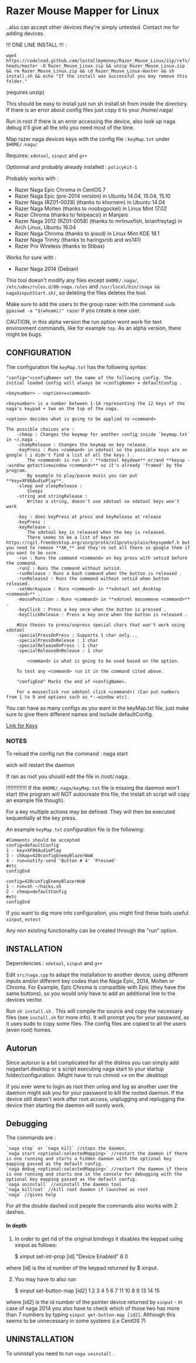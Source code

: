 # Razer Mouse Mapper for Linux
..also can accept other devices they're simply untested. Contact me for adding devices.

!!! ONE LINE INSTALL !!! :

`wget https://codeload.github.com/lostallmymoney/Razer_Mouse_Linux/zip/refs/heads/master -O Razer_Mouse_Linux.zip && unzip Razer_Mouse_Linux.zip && rm Razer_Mouse_Linux.zip && cd Razer_Mouse_Linux-master && sh install.sh && echo "If the install was successful you may remove this folder."`

(requires unzip)

This should be easy to install just run sh install.sh from inside the directory.
If there is an error about config files just copy it to your /home/.naga/

Run in root if there is an error accessing the device, also look up naga debug it'll give all the info you need most of the time.

Map razer naga devices keys with the config file : `keyMap.txt` under `$HOME/.naga/`

Requires: `xdotool`, `xinput` and `g++`

Optionnal and probably already installed : `policykit-1`

Probably works with :
- Razer Naga Epic Chroma in CentOS 7
- Razer Naga Epic (pre-2014 version) in Ubuntu 14.04, 15.04, 15.10
- Razer Naga (RZ01-0028) (thanks to khornem) in Ubuntu 14.04
- Razer Naga Molten (thanks to noobxgockel) in Linux Mint 17.02
- Razer Chroma (thanks to felipeacsi) in Manjaro
- Razer Naga 2012 (RZ01-0058) (thanks to mrlinuxfish, brianfreytag) in Arch Linux, Ubuntu 16.04
- Razer Naga Chroma (thanks to ipsod) in Linux Mint KDE 18.1
- Razer Naga Trinity (thanks to haringsrob and ws141)
- Razer Pro Wireless (thanks to Stibax)

Works for sure with :
- Razer Naga 2014 (Debian)

This tool doesn't modify any files except `$HOME/.naga/`, `/etc/udev/rules.d/80-naga.rules` and `/usr/local/bin/(naga && nagaXinputStart.sh)`, so deleting the files deletes the tool.

Make sure to add the users to the group razer with the command `sudo gpasswd -a "$(whoami)" razer` if you create a new user.

CAUTION, in this alpha version the run option wont work for text environment commands, like for example `top`.
As an alpha version, there might be bugs.

## CONFIGURATION
The configuration file `keyMap.txt` has the following syntax:

    "config="<configName> set the name of the following config. The initial loaded config will always be <configName> = defaultConfig .

    <keynumber> - <option>=<command>

    <keynumber> is a number between 1-14 representing the 12 keys of the naga's keypad + two on the top of the naga.

    <option> decides what is going to be applied to <command>

	The possible choices are :
		-chmap : Changes the keymap for another config inside `keymap.txt` in ~/.naga .
		-champRelease : Changes the keymap on key release.
		-keyPress : Runs <command> in xdotool so the possible keys are on google ( i didn't find a list of all the keys ) .
			The <command> is run in : **xdotool keydown** or/and **keyup --window getactivewindow <command>** so it's already 'framed' by the program.
			By example to play/pause music you can put **key=XF86AudioPlay**.
		-sleep and sleepRelease :
			Sleeps
		-string and stringRelease :
			Writes a string, doesn't use xdotool so xdotool keys won't work
			
		-key : does keyPress at press and keyRelease at release
		-keyPress :
		-keyRelease :
			The xdotool key is released when the key is released.
			There seems to be a list of keys on https://cgit.freedesktop.org/xorg/proto/x11proto/plain/keysymdef.h but you need to remove **XK_** and they're not all there so google them if you want to be sure.
		-run : Runs the command <command> on key press with setsid before the command.
		-run2 : Runs the command without setsid.
		-runRelease : Runs a bash command when the button is released .
		-runRelease2 : Runs the command without setsid when button released.
		-setWorkspace : Runs <command> in **xdotool set_desktop <command>** .
		-mousePosition : Runs <command> in **xdotool mousemove <command>** .
		-keyClick : Press a key once when the button is pressed .
		-keyClickRelease : Press a key once when the button is released .
		
		#Use theses to press/unpress special chars that won't work using xdotool
		-specialPressOnPress : Supports 1 char only...
		-specialPressOnRelease : 1 char
		-specialReleaseOnPress : 1 char
		-specialReleaseOnRelease : 1 char

    		<command> is what is going to be used based on the option.

		To test any <command> run it in the command cited above.

		"configEnd" Marks the end of <configName>.
		
		For a mouseclick run xdotool click <command>) (Can put numbers from 1 to 9 and options such as *--window etc).

You can have as many configs as you want in the keyMap.txt file, just make sure to give them different names and include defaultConfig.

[Link for Keys](https://cgit.freedesktop.org/xorg/proto/x11proto/plain/keysymdef.h)



### NOTES

To reload the config run the command :
	naga start

wich will restart the daemon

If ran as root you should edit the file in /root/.naga.

!!!!!!!!!!!!!!
If the `$HOME/.naga/keyMap.txt` file is missing the daemon won't start (the program will NOT autocreate this file, the install.sh script will copy an example file though).

For a key multiple actions may be defined. They will then be executed sequentially at the key press.

An example `keyMap.txt` configuration file is the following:

    #Comments should be accepted
    config=defaultConfig
    1 - key=XF86AudioPlay
    3 - chmap=420configEnemyBlazerWoW
    4 - run=notify-send 'Button # 4' 'Pressed'
    #etc
    configEnd

    config=420configEnemyBlazerWoW
    1 - run=sh ~/hacks.sh
    2 - chmap=defaultConfig
    #etc
    configEnd

If you want to dig more into configuration, you might find these tools useful: `xinput`, `evtest`

Any non existing functionality can be created through the "run" option.

## INSTALLATION

Dependencies : `xdotool`, `xinput` and `g++`

Edit `src/naga.cpp` to adapt the installation to another device, using different inputs and/or different key codes than the Naga Epic, 2014, Molten or Chroma. For Example, Epic Chroma is compatible with Epic (they have the same buttons), so you would only have to add an additional line to the devices vector.

Run `sh install.sh` .
This will compile the source and copy the necessary files (see `install.sh` for more info).
It will prompt you for your password, as it uses sudo to copy some files.
The config files are copied to all the users (even root) homes.

## Autorun

Since autorun is a bit complicated for all the distros you can simply add nagastart.desktop or a script executing naga start to your startup folder/configuration.
(Might have to run chmod +x on the .desktop)

If you ever were to login as root then unlog and log as another user the daemon might ask you for your password to kill the rooted daemon. If the device still doesn't work after root access, unplugging and replugging the device then starting the daemon will surely work.

## Debugging

The commands are :

	`naga stop` or `naga kill` //stops the daemon.
	`naga start <optional:selectedMapping>` //restart the daemon if there is one running and starts a hidden daemon with the optional key mapping passed as the default config.
	`naga debug <optional:selectedMapping>` //restart the daemon if there is one running and starts one in the console for debugging with the optional key mapping passed as the default config.
	`naga uninstall` //uninstall the daemon tool
	`naga killroot` //kill root daemon if launched as root
	`naga` //gives help

For all the double dashed ocd people the commands also works with 2 dashes.

#### In depth


1) In order to get rid of the original bindings it disables the keypad using xinput as follows:

    $ xinput set-int-prop [id] "Device Enabled" 8 0

where [id] is the id number of the keypad returned by $ xinput.

2) You may have to also run

    $ xinput set-button-map [id2] 1 2 3 4 5 6 7 11 10 8 9 13 14 15

where [id2] is the id number of the pointer device returned by `xinput` - in case of naga 2014 you also have to check which of those two has more than 7 numbers by typing `xinput get-button-map [id2]`. Although this seems to be unnecessary in some systems (i.e CentOS 7)

## UNINSTALLATION

To uninstall you need to run `naga uninstall` .

